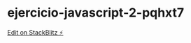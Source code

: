 # ejercicio-javascript-2-pqhxt7

[Edit on StackBlitz ⚡️](https://stackblitz.com/edit/ejercicio-javascript-2-pqhxt7)